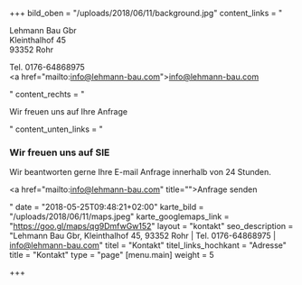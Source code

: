 +++
bild_oben = "/uploads/2018/06/11/background.jpg"
content_links = "<p>Lehmann Bau Gbr<br>Kleinthalhof 45<br>93352 Rohr</p><p>Tel. 0176-64868975 <br><a href=\"mailto:info@lehmann-bau.com\">info@lehmann-bau.com</a></p>"
content_rechts = "<p>Wir freuen uns auf Ihre Anfrage</p><p></p>"
content_unten_links = "<h3>Wir freuen uns auf SIE</h3><p>Wir beantworten gerne Ihre E-mail Anfrage innerhalb von 24 Stunden.</p><p><a href=\"mailto:info@lehmann-bau.com\" title=\"\">Anfrage senden</a></p>"
date = "2018-05-25T09:48:21+02:00"
karte_bild = "/uploads/2018/06/11/maps.jpeg"
karte_googlemaps_link = "https://goo.gl/maps/qg9DmfwGw152"
layout = "kontakt"
seo_description = "Lehmann Bau Gbr, Kleinthalhof 45, 93352 Rohr | Tel. 0176-64868975 | info@lehmann-bau.com"
titel = "Kontakt"
titel_links_hochkant = "Adresse"
title = "Kontakt"
type = "page"
[menu.main]
weight = 5

+++
